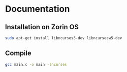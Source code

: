 # Documentation

## Installation on Zorin OS

```sh
sudo apt-get install libncurses5-dev libncursesw5-dev
```

## Compile

```sh
gcc main.c -o main -lncurses
```